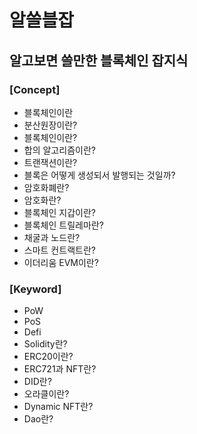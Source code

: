 # 알쓸블잡

## 알고보면 쓸만한 블록체인 잡지식

### [Concept]

- 블록체인이란
- 분산원장이란?
- 블록체인이란?
- 합의 알고리즘이란?
- 트랜잭션이란?
- 블록은 어떻게 생성되서 발행되는 것일까?
- 암호화폐란?
- 암호화란?
- 블록체인 지갑이란?
- 블록체인 트릴레마란?
- 채굴과 노드란?
- 스마트 컨트랙트란?
- 이더리움 EVM이란?

### [Keyword]

- PoW
- PoS
- Defi
- Solidity란?
- ERC20이란?
- ERC721과 NFT란?
- DID란?
- 오라클이란?
- Dynamic NFT란?
- Dao란?
